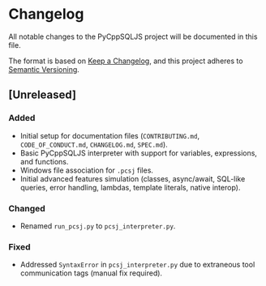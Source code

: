 # Changelog

All notable changes to the PyCppSQLJS project will be documented in this file.

The format is based on [Keep a Changelog](https://keepachangelog.com/en/1.0.0/),
and this project adheres to [Semantic Versioning](https://semver.org/spec/v2.0.0.html).

## [Unreleased]

### Added

- Initial setup for documentation files (`CONTRIBUTING.md`, `CODE_OF_CONDUCT.md`, `CHANGELOG.md`, `SPEC.md`).
- Basic PyCppSQLJS interpreter with support for variables, expressions, and functions.
- Windows file association for `.pcsj` files.
- Initial advanced features simulation (classes, async/await, SQL-like queries, error handling, lambdas, template literals, native interop).

### Changed

- Renamed `run_pcsj.py` to `pcsj_interpreter.py`.

### Fixed

- Addressed `SyntaxError` in `pcsj_interpreter.py` due to extraneous tool communication tags (manual fix required). 